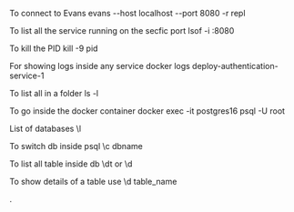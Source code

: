 To connect to Evans
evans --host localhost --port 8080 -r repl

To list all the service running on the secfic port
lsof -i :8080

To kill the PID
kill -9 pid

For showing logs inside any service
docker logs deploy-authentication-service-1

To list all in a folder
ls -l

To go inside the docker container
docker exec -it postgres16 psql -U root

List of databases
\l

To switch db inside psql
\c dbname


To list all table inside db
\dt or \d

To show details of a table use 
\d table_name

.